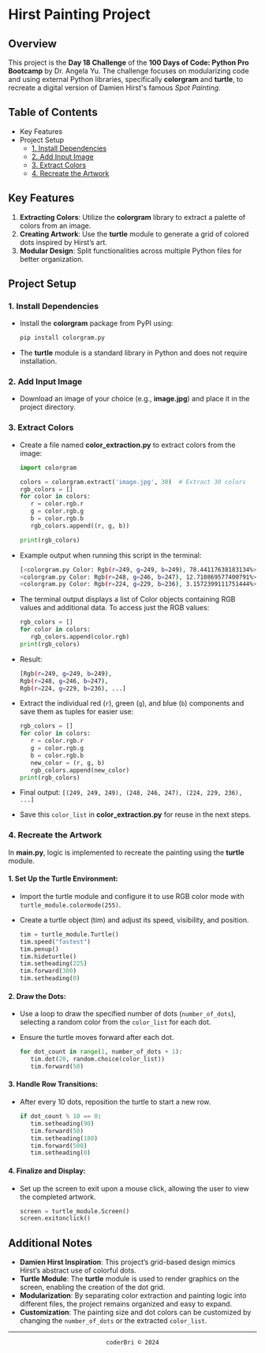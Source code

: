 # Hirst Painting Project

## Overview

This project is the **Day 18 Challenge** of the **100 Days of Code: Python Pro Bootcamp** by Dr. Angela Yu. The challenge focuses on modularizing code and using external Python libraries, specifically **colorgram** and **turtle**, to recreate a digital version of Damien Hirst's famous *Spot Painting*.


## Table of Contents

- Key Features
- Project Setup
   - [1. Install Dependencies](#1-install-dependencies)
   - [2. Add Input Image](#2-add-input-image)
   - [3. Extract Colors](#3-extract-colors)
   - [4. Recreate the Artwork](#4-recreate-the-artwork)


## Key Features

1. **Extracting Colors**: Utilize the **colorgram** library to extract a palette of colors from an image.
2. **Creating Artwork**: Use the **turtle** module to generate a grid of colored dots inspired by Hirst’s art.
3. **Modular Design**: Split functionalities across multiple Python files for better organization.



## Project Setup

### 1. Install Dependencies

- Install the **colorgram** package from PyPI using:
  ```bash
  pip install colorgram.py
  ```

- The **turtle** module is a standard library in Python and does not require installation.

### 2. Add Input Image

- Download an image of your choice (e.g., **image.jpg**) and place it in the project directory.

### 3. Extract Colors

- Create a file named **color_extraction.py** to extract colors from the image:

   ```python
   import colorgram

   colors = colorgram.extract('image.jpg', 30)  # Extract 30 colors
   rgb_colors = []
   for color in colors:
      r = color.rgb.r
      g = color.rgb.g
      b = color.rgb.b
      rgb_colors.append((r, g, b))

   print(rgb_colors)
   ```

- Example output when running this script in the terminal:

   ```bash
   [<colorgram.py Color: Rgb(r=249, g=249, b=249), 78.44117638183134%>, 
   <colorgram.py Color: Rgb(r=248, g=246, b=247), 12.710869577400791%>, 
   <colorgram.py Color: Rgb(r=224, g=229, b=236), 3.1572399111751444%>, ...]
   ```

- The terminal output displays a list of Color objects containing RGB values and additional data. To access just the RGB values:

   ```python
   rgb_colors = []
   for color in colors:
      rgb_colors.append(color.rgb)
   print(rgb_colors)
   ```

- Result:

   ```bash
   [Rgb(r=249, g=249, b=249),
   Rgb(r=248, g=246, b=247),
   Rgb(r=224, g=229, b=236), ...]
   ```


- Extract the individual red (`r`), green (`g`), and blue (`b`) components and save them as tuples for easier use:

   ```python
   rgb_colors = []
   for color in colors:
      r = color.rgb.r
      g = color.rgb.g
      b = color.rgb.b
      new_color = (r, g, b)
      rgb_colors.append(new_color)
   print(rgb_colors)
   ```

- Final output: `[(249, 249, 249), (248, 246, 247), (224, 229, 236), ...]`

- Save this `color_list` in **color_extraction.py** for reuse in the next steps.


### 4. Recreate the Artwork

In **main.py**, logic is implemented to recreate the painting using the **turtle** module.

#### 1. Set Up the Turtle Environment:

- Import the turtle module and configure it to use RGB color mode with `turtle_module.colormode(255)`.

- Create a turtle object (tim) and adjust its speed, visibility, and position.

   ```python
   tim = turtle_module.Turtle()
   tim.speed("fastest")
   tim.penup()
   tim.hideturtle()
   tim.setheading(225)
   tim.forward(300)
   tim.setheading(0)
   ```

#### 2. Draw the Dots:

- Use a loop to draw the specified number of dots (`number_of_dots`), selecting a random color from the `color_list` for each dot.

- Ensure the turtle moves forward after each dot.

   ```python
   for dot_count in range(1, number_of_dots + 1):
      tim.dot(20, random.choice(color_list))
      tim.forward(50)
   ```

#### 3. Handle Row Transitions:

- After every 10 dots, reposition the turtle to start a new row.

   ```python
   if dot_count % 10 == 0:
      tim.setheading(90)
      tim.forward(50)
      tim.setheading(180)
      tim.forward(500)
      tim.setheading(0)
   ```

#### 4. Finalize and Display:

- Set up the screen to exit upon a mouse click, allowing the user to view the completed artwork.

   ```python
   screen = turtle_module.Screen()
   screen.exitonclick()
   ```



## Additional Notes

- **Damien Hirst Inspiration**: This project’s grid-based design mimics Hirst’s abstract use of colorful dots.
- **Turtle Module**: The **turtle** module is used to render graphics on the screen, enabling the creation of the dot grid.
- **Modularization**: By separating color extraction and painting logic into different files, the project remains organized and easy to expand.
- **Customization**: The painting size and dot colors can be customized by changing the `number_of_dots` or the extracted `color_list`.


---
<section align="center">
  <code>coderBri © 2024</code>
</section>